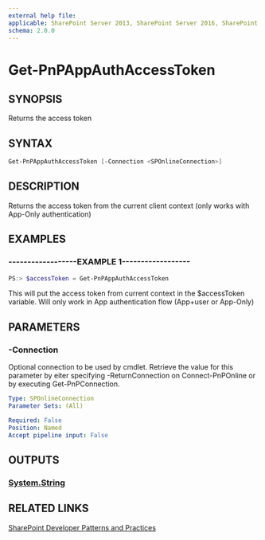 ```yaml
---
external help file:
applicable: SharePoint Server 2013, SharePoint Server 2016, SharePoint Online
schema: 2.0.0
---
```

# Get-PnPAppAuthAccessToken

## SYNOPSIS
Returns the access token

## SYNTAX 

```powershell
Get-PnPAppAuthAccessToken [-Connection <SPOnlineConnection>]
```

## DESCRIPTION
Returns the access token from the current client context (only works with App-Only authentication)

## EXAMPLES

### ------------------EXAMPLE 1------------------
```powershell
PS:> $accessToken = Get-PnPAppAuthAccessToken
```

This will put the access token from current context in the $accessToken variable. Will only work in App authentication flow (App+user or App-Only)

## PARAMETERS

### -Connection
Optional connection to be used by cmdlet. Retrieve the value for this parameter by eiter specifying -ReturnConnection on Connect-PnPOnline or by executing Get-PnPConnection.

```yaml
Type: SPOnlineConnection
Parameter Sets: (All)

Required: False
Position: Named
Accept pipeline input: False
```

## OUTPUTS

### [System.String](https://msdn.microsoft.com/en-us/library/system.string.aspx)

## RELATED LINKS

[SharePoint Developer Patterns and Practices](http://aka.ms/sppnp)
